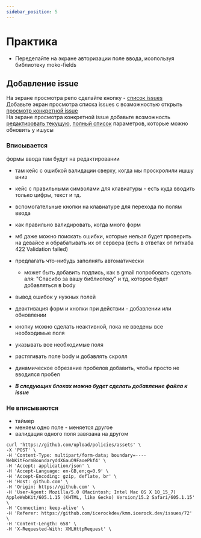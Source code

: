 ```yaml
---
sidebar_position: 5
---
```


# Практика
- Переделайте на экране авторизации поле ввода, исопользуя библиотеку moko-fields

## Добавление issue
На экране просмотра репо сделайте кнопку - [список issues](https://docs.github.com/en/rest/issues/issues#list-repository-issues)  
Добавьте экран просмотра списка issues c возможностью открыть [просмотр конкретной issue](https://docs.github.com/en/rest/issues/issues#get-an-issue)  
На экране просмотра конкретной issue добавьте возможность [редактировать текущую](https://docs.github.com/en/rest/issues/issues#update-an-issue), [полный список](https://docs.github.com/en/rest/issues/issues#update-an-issue) параметров, которые можно обновить у ишусы

### Вписывается
формы ввода там будут на редактировании
- там кейс с ошибкой валидации сверху, когда мы проскролили ишшу вниз
- кейс с правильными символами для клавиатуры - есть куда вводить только цифры, текст и тд.
- вспомогательные кнопки на клавиатуре для перехода по полям ввода
- как правильно валидировать, когда много форм
- мб даже можно поискать ошибки, которые нельзя будет проверить на девайсе и обрабатывать их от сервера (есть в ответах от гитхаба 422 Validation failed)
- предлагать что-нибудь заполнять автоматически
    - может быть добавить подпись, как в gmail попробовать сделать аля: "Спасибо за вашу библиотеку" и тд, которое будет добавляться в body
- вывод ошибок у нужных полей 
- деактивация форм и кнопки при действии - добавлении или обновлении
- кнопку можно сделать неактивной, пока не введены все необходимые поля
- указывать все необходимые поля
- растягивать поле body и добавлять скролл
- динамическое обрезание пробелов добавить, чтобы просто не вводился пробел

- ***В следующих блоках можно будет сделать добавление файла к issue***

### Не вписываются
- таймер
- меняем одно поле - меняется другое
- валидация одного поля завязана на другом  

```text
curl 'https://github.com/upload/policies/assets' \
-X 'POST' \
-H 'Content-Type: multipart/form-data; boundary=----WebKitFormBoundaryddXGauO9FaoePkf4' \
-H 'Accept: application/json' \
-H 'Accept-Language: en-GB,en;q=0.9' \
-H 'Accept-Encoding: gzip, deflate, br' \
-H 'Host: github.com' \
-H 'Origin: https://github.com' \
-H 'User-Agent: Mozilla/5.0 (Macintosh; Intel Mac OS X 10_15_7) AppleWebKit/605.1.15 (KHTML, like Gecko) Version/15.2 Safari/605.1.15' \
-H 'Connection: keep-alive' \
-H 'Referer: https://github.com/icerockdev/kmm.icerock.dev/issues/72' \
-H 'Content-Length: 658' \
-H 'X-Requested-With: XMLHttpRequest' \
```
